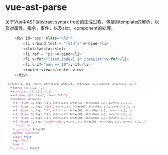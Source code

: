 # vue-ast-parse
关于Vue中AST(abstract syntax tree)的生成过程，包括对template的解析，以及对属性，指令，事件，以及slot，component的处理。

``` javascript
    <div id="app" class="klz">
        <li v-bind:test = "fdfdfa">v-bind</li>
        <slot>fadsfa</slot>
        <li ref = "p1">v-bind</li>
        <li v-for="(item,index) in itemList">v-for</li>
        <li v-if="num == 10">v-if</li>
        <router-view></router-view>
    </div>
```

![code](https://github.com/helloyangzhi/vue-ast-parse/blob/master/1111.png)
